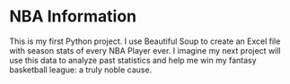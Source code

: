 # NBA Information
This is my first Python project. I use Beautiful Soup to create an Excel file with season stats of every NBA Player ever. I imagine my next project will use this data to analyze past statistics and help me win my fantasy basketball league: a truly noble cause.
